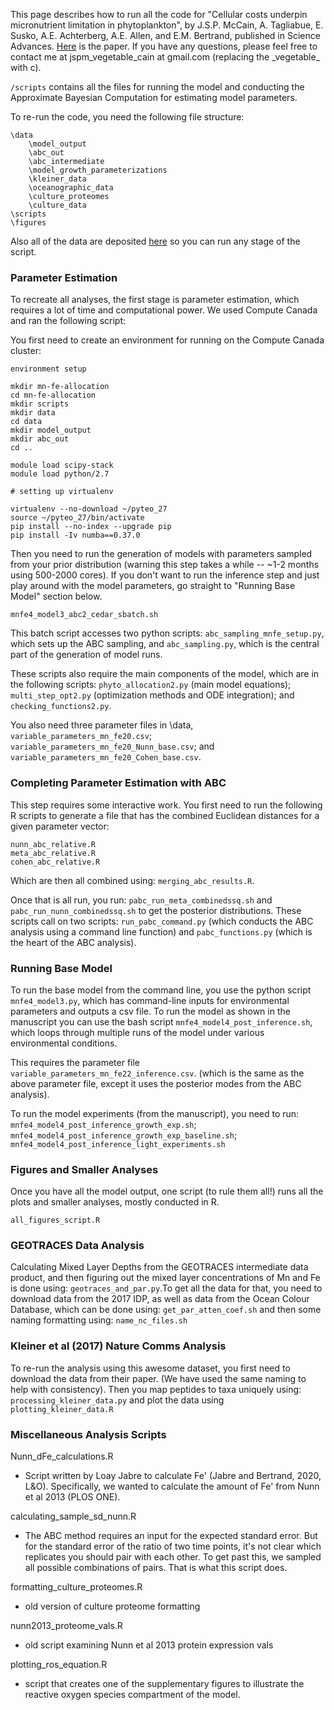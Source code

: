 This page describes how to run all the code for "Cellular costs underpin micronutrient limitation in phytoplankton", by J.S.P. McCain, A. Tagliabue, E. Susko, A.E. Achterberg, A.E. Allen, and E.M. Bertrand, published in Science Advances. [Here](https://www.science.org/doi/10.1126/sciadv.abg6501) is the paper. If you have any questions, please feel free to contact me at jspm_vegetable_cain at gmail.com (replacing the \_vegetable\_ with c).

`/scripts` contains all the files for running the model and conducting the Approximate Bayesian Computation for estimating model parameters.

To re-run the code, you need the following file structure:
```
\data
    \model_output
    \abc_out
    \abc_intermediate
    \model_growth_parameterizations
    \kleiner_data
    \oceanographic_data
    \culture_proteomes
    \culture_data
\scripts
\figures
```

Also all of the data are deposited [here](https://datadryad.org/stash/dataset/doi:10.5061/dryad.xd2547dfs) so you can run any stage of the script.

### Parameter Estimation

To recreate all analyses, the first stage is parameter estimation, which requires a lot of time and computational power. We used Compute Canada and ran the following script:

You first need to create an environment for running on the Compute Canada cluster:

```
environment setup

mkdir mn-fe-allocation
cd mn-fe-allocation
mkdir scripts
mkdir data
cd data
mkdir model_output
mkdir abc_out
cd ..

module load scipy-stack
module load python/2.7

# setting up virtualenv

virtualenv --no-download ~/pyteo_27
source ~/pyteo_27/bin/activate
pip install --no-index --upgrade pip
pip install -Iv numba==0.37.0
```

Then you need to run the generation of models with parameters sampled from your prior distribution (warning this step takes a while -- ~1-2 months using 500-2000 cores). If you don't want to run the inference step and just play around with the model parameters, go straight to "Running Base Model" section below.
```
mnfe4_model3_abc2_cedar_sbatch.sh

```

This batch script accesses two python scripts: `abc_sampling_mnfe_setup.py`, which sets up the ABC sampling, and `abc_sampling.py`, which is the central part of the generation of model runs.

These scripts also require the main components of the model, which are in the following scripts: `phyto_allocation2.py` (main model equations); `multi_step_opt2.py` (optimization methods and ODE integration); and `checking_functions2.py`.

You also need three parameter files in \data, `variable_parameters_mn_fe20.csv`; `variable_parameters_mn_fe20_Nunn_base.csv`; and `variable_parameters_mn_fe20_Cohen_base.csv`.

### Completing Parameter Estimation with ABC

This step requires some interactive work. You first need to run the following R scripts to generate a file that has the combined Euclidean distances for a given parameter vector:

```
nunn_abc_relative.R
meta_abc_relative.R
cohen_abc_relative.R
```

Which are then all combined using: `merging_abc_results.R`.

Once that is all run, you run: `pabc_run_meta_combinedssq.sh` and `pabc_run_nunn_combinedssq.sh` to get the posterior distributions. These scripts call on two scripts: `run_pabc_command.py` (which conducts the ABC analysis using a command line function) and `pabc_functions.py` (which is the heart of the ABC analysis).

### Running Base Model

To run the base model from the command line, you use the python script `mnfe4_model3.py`, which has command-line inputs for environmental parameters and outputs a csv file. To run the model as shown in the manuscript you can use the bash script `mnfe4_model4_post_inference.sh`, which loops through multiple runs of the model under various environmental conditions.

This requires the parameter file `variable_parameters_mn_fe22_inference.csv`. (which is the same as the above parameter file, except it uses the posterior modes from the ABC analysis).

To run the model experiments (from the manuscript), you need to run: `mnfe4_model4_post_inference_growth_exp.sh`; `mnfe4_model4_post_inference_growth_exp_baseline.sh`; `mnfe4_model4_post_inference_light_experiments.sh`

### Figures and Smaller Analyses

Once you have all the model output, one script (to rule them all!) runs all the plots and smaller analyses, mostly conducted in R.

```
all_figures_script.R
```

### GEOTRACES Data Analysis

Calculating Mixed Layer Depths from the GEOTRACES intermediate data product, and then figuring out the mixed layer concentrations of Mn and Fe is done using: `geotraces_and_par.py`.To get all the data for that, you need to download data from the 2017 IDP, as well as data from the Ocean Colour Database, which can be done using: `get_par_atten_coef.sh` and then some naming formatting using: `name_nc_files.sh` 

### Kleiner et al (2017) Nature Comms Analysis

To re-run the analysis using this awesome dataset, you first need to download the data from their paper. (We have used the same naming to help with consistency). Then you map peptides to taxa uniquely using: `processing_kleiner_data.py` and plot the data using `plotting_kleiner_data.R`

### Miscellaneous Analysis Scripts

Nunn_dFe_calculations.R

- Script written by Loay Jabre to calculate Fe' (Jabre and Bertrand, 2020, L&O). Specifically, we wanted to calculate the amount of Fe' from Nunn et al 2013 (PLOS ONE).

calculating_sample_sd_nunn.R

- The ABC method requires an input for the expected standard error. But for the standard error of the ratio of two time points, it's not clear which replicates you should pair with each other. To get past this, we sampled all possible combinations of pairs. That is what this script does.

formatting_culture_proteomes.R

- old version of culture proteome formatting

nunn2013_proteome_vals.R

- old script examining Nunn et al 2013 protein expression vals

plotting_ros_equation.R

- script that creates one of the supplementary figures to illustrate the reactive oxygen species compartment of the model.
